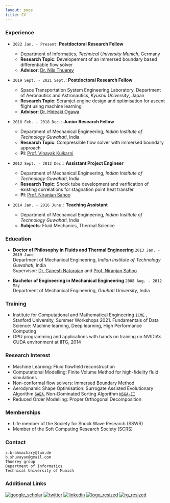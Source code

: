 ```yaml
---
layout: page
title: CV
---
```


### Experience

- `2022 Jan. - Present`: **Postdoctoral Research Fellow**
   - Department of Informatics, _Technical University Munich_, Germany
   - **Research Topic**: Developement of an immersed boundary based differentiable flow solver
   - **Advisor**: [Dr. Nils Thuerey](https://ge.in.tum.de/)

- `2019 Sept. - 2021 Sept.`: **Postdoctoral Research Fellow**
   - Space Transportation System Engineering Laboratory. Department of Aeronautics and Astronautics, _Kyushu University_, Japan
   - **Research Topic**: Scramjet engine design and optimisation for ascent flight using machine learning
   - **Advisor**: [Dr. Hideaki Ogawa](http://aero.kyushu-u.ac.jp/stsel/about.html)
   
- `2018 Feb. - 2018 Dec.`: **Junior Research Fellow**
   - Department of Mechanical Engineering, _Indian Institute of Technology Guwahati_, India
   - **Research Topic**: Compressible flow solver with immersed boundary approach
   - **PI**: [Prof. Vinayak Kulkarni](https://sites.google.com/site/kulksaero/)

- `2012 Sept. - 2012 Dec.`: **Assistant Project Engineer**
   - Department of Mechanical Engineering, _Indian Institute of Technology Guwahati_, India
   - **Research Topic**: Shock tube development and verification of existing correlations for stagnation point heat transfer
   - **PI**: [Prof. Niranjan Sahoo](https://iitg.irins.org/profile/128417)

- `2014 Jan. - 2016 June.`: **Teaching Assistant**
   - Department of Mechanical Engineering, _Indian Institute of Technology Guwahati_, India
   - **Subjects**: Fluid Mechanics, Thermal Science

### Education

- **Doctor of Philosophy in Fluids and Thermal Engineering** `2013 Jan. - 2019 June` <br/>
  Department of Mechanical Engineering, _Indian Institute of Technology Guwahati_, India <br/>
  Supervisor: [Dr. Ganesh Natarajan](https://sites.google.com/site/ganucfd/about-me) and [Prof. Niranjan Sahoo](https://iitg.irins.org/profile/128417)
  
- **Bachelor of Engineering in Mechanical Engineering** `2008 Aug. - 2012 May` <br/>
  Department of Mechanical Engineering, _Gauhati University_, India <br/>
  
### Training

- Institute for Computational and Mathematical Engineering [`ICME`](https://icme.stanford.edu/icme-summer-workshops-2021-class-descriptions) , Stanford University, Summer Workshops 2021. Fundamentals of Data Science: Machine learning, Deep learning, High Performance Computing 
- GPU programming and applications with hands on training on NVIDIA’s CUDA environment at IITG, 2014

### Research Interest

- Machine Learning: Fluid flowfield reconstruction
- Computational Modelling: Finite Volume Method for high-fidelity fluid simulations
- Non-conformal flow solvers: Immersed Boundary Method
- Aerodynamic Shape Optimisation: Surrogate Assisted Evolutionary Algorithm [`SAEA`](http://www.mdolab.net/research_resources.html), Non-Dominated Sorting Algorithm  [`NSGA-II`](https://www.iitk.ac.in/kangal/codes.shtml)
- Reduced Order Modelling: Proper Orthogonal Decomposition


### Memberships

- Life member of the Society for Shock Wave Research (SSWR)
- Member of the Soft Computing Research Society (SCRS)

### Contact
`s.brahmachary@tum.de`<br/>
`b.shuvayan@gmail.com`<br/>
`Thuerey group`<br/>
`Department of Informatics`<br/>
`Technical University of Munich`<br/>


### Additional Links

[![google_scholar](https://user-images.githubusercontent.com/34644464/108090987-945aae00-70be-11eb-961c-bcb87e9be50d.png)](https://scholar.google.co.in/citations?user=bPpIoyUAAAAJ&hl=en)
[![twitter](https://user-images.githubusercontent.com/34644464/108089295-c8cd6a80-70bc-11eb-8805-7996c9b44c93.png)](https://twitter.com/b_shuvayan)
[![linkedin](https://user-images.githubusercontent.com/34644464/108090165-ab4cd080-70bd-11eb-881d-c0db7215445e.png)](https://www.linkedin.com/in/shuvayan-brahmachary/)
[![logo_resized](https://user-images.githubusercontent.com/34644464/112086346-6130a080-8bcf-11eb-90ad-7c1ad5a3c6ed.png)](https://orcid.org/0000-0003-4383-0875)
[![rg_resized](https://user-images.githubusercontent.com/34644464/112087898-2da34580-8bd2-11eb-9e31-ee5ccfabc35c.png)](https://www.researchgate.net/profile/Shuvayan-Brahmachary)
